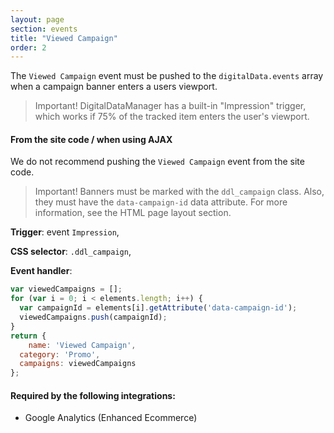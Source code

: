 ```yaml
---
layout: page
section: events
title: "Viewed Campaign"
order: 2
---
```

The `Viewed Campaign` event must be pushed to the `digitalData.events` array when a campaign banner enters a users viewport.
>Important! DigitalDataManager has a built-in "Impression" trigger, which works if 75% of the tracked item enters the user's viewport.

#### From the site code / when using AJAX
We do not recommend pushing the `Viewed Campaign` event from the site code.

>Important! Banners must be marked with the `ddl_campaign` class. Also, they must have the `data-campaign-id` data attribute. For more information, see the HTML page layout section.

**Trigger**: event `Impression`,

**CSS selector**: `.ddl_campaign`,

**Event handler**:
```javascript
var viewedCampaigns = [];
for (var i = 0; i < elements.length; i++) {
  var campaignId = elements[i].getAttribute('data-campaign-id');
  viewedCampaigns.push(campaignId);
}
return {
	name: 'Viewed Campaign',
  category: 'Promo',
  campaigns: viewedCampaigns
};
```

#### Required by the following integrations:
* Google Analytics (Enhanced Ecommerce)
